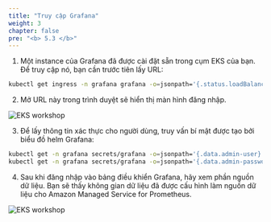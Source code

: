 ```yaml
---
title: "Truy cập Grafana"
weight: 3
chapter: false
pre: "<b> 5.3 </b>"
---
```



1. Một instance của Grafana đã được cài đặt sẵn trong cụm EKS của bạn. Để truy cập nó, bạn cần trước tiên lấy URL:


```bash
kubectl get ingress -n grafana grafana -o=jsonpath='{.status.loadBalancer.ingress[0].hostname}'
```


2. Mở URL này trong trình duyệt sẽ hiển thị màn hình đăng nhập.

![EKS workshop](/EKS-Workshop-4/images/0007/0003.png?featherlight=false&width=60pc)


3. Để lấy thông tin xác thực cho người dùng, truy vấn bí mật được tạo bởi biểu đồ helm Grafana:

```bash
kubectl get -n grafana secrets/grafana -o=jsonpath='{.data.admin-user}' | base64 -d
kubectl get -n grafana secrets/grafana -o=jsonpath='{.data.admin-password}' | base64 -d
```

4. Sau khi đăng nhập vào bảng điều khiển Grafana, hãy xem phần nguồn dữ liệu. Bạn sẽ thấy không gian dữ liệu đã được cấu hình làm nguồn dữ liệu cho Amazon Managed Service for Prometheus.

![EKS workshop](/EKS-Workshop-4/images/0007/0004.png?featherlight=false&width=90pc)